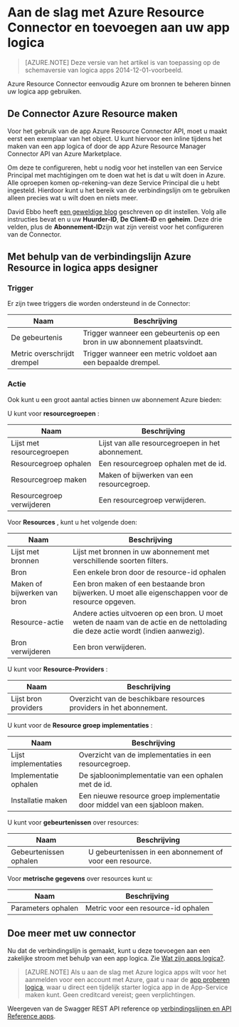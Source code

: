<properties
   pageTitle="Met behulp van de verbindingslijn Azure Resource in logica apps | Microsoft Azure App Service"
   description="Het maken en de Azure Resource Connector of API app configureren en gebruiken in een logica in Azure App Service app"
   services="logic-apps"
   documentationCenter=".net,nodejs,java"
   authors="stepsic-microsoft-com"
   manager="erikre"
   editor=""/>

<tags
   ms.service="logic-apps"
   ms.devlang="multiple"
   ms.topic="article"
   ms.tgt_pltfrm="na"
   ms.workload="integration"
   ms.date="09/01/2016"
   ms.author="stepsic"/>

# <a name="get-started-with-the-azure-resource-connector-and-add-it-to-your-logic-app"></a>Aan de slag met Azure Resource Connector en toevoegen aan uw app logica
>[AZURE.NOTE] Deze versie van het artikel is van toepassing op de schemaversie van logica apps 2014-12-01-voorbeeld.

Azure Resource Connector eenvoudig Azure om bronnen te beheren binnen uw logica app gebruiken.

## <a name="create-the-azure-resource-connector"></a>De Connector Azure Resource maken
Voor het gebruik van de app Azure Resource Connector API, moet u maakt eerst een exemplaar van het object. U kunt hiervoor een inline tijdens het maken van een app logica of door de app Azure Resource Manager Connector API van Azure Marketplace.

Om deze te configureren, hebt u nodig voor het instellen van een Service Principal met machtigingen om te doen wat het is dat u wilt doen in Azure. Alle oproepen komen op-rekening-van deze Service Principal die u hebt ingesteld. Hierdoor kunt u het bereik van de verbindingslijn om te gebruiken alleen precies wat u wilt doen en niets meer.

David Ebbo heeft [een geweldige blog](http://blog.davidebbo.com/2014/12/azure-service-principal.html) geschreven op dit instellen. Volg alle instructies bevat en u uw **Huurder-ID**, **De Client-ID** en **geheim**. Deze drie velden, plus de **Abonnement-ID**zijn wat zijn vereist voor het configureren van de Connector.

## <a name="using-the-azure-resource-connector-in-logic-apps-designer"></a>Met behulp van de verbindingslijn Azure Resource in logica apps designer
### <a name="trigger"></a>Trigger
Er zijn twee triggers die worden ondersteund in de Connector:

Naam | Beschrijving
---- | -----------
De gebeurtenis | Trigger wanneer een gebeurtenis op een bron in uw abonnement plaatsvindt.
Metric overschrijdt drempel |  Trigger wanneer een metric voldoet aan een bepaalde drempel.

### <a name="action"></a>Actie

Ook kunt u een groot aantal acties binnen uw abonnement Azure bieden:

U kunt voor **resourcegroepen** :

Naam | Beschrijving
---- | -----------
Lijst met resourcegroepen | Lijst van alle resourcegroepen in het abonnement.
Resourcegroep ophalen | Een resourcegroep ophalen met de id.
Resourcegroep maken | Maken of bijwerken van een resourcegroep.
Resourcegroep verwijderen | Een resourcegroep verwijderen.

Voor **Resources** , kunt u het volgende doen:

Naam | Beschrijving
---- | -----------
Lijst met bronnen | Lijst met bronnen in uw abonnement met verschillende soorten filters.
Bron | Een enkele bron door de resource-id ophalen
Maken of bijwerken van bron | Een bron maken of een bestaande bron bijwerken. U moet alle eigenschappen voor de resource opgeven.
Resource-actie |  Andere acties uitvoeren op een bron. U moet weten de naam van de actie en de nettolading die deze actie wordt (indien aanwezig).
Bron verwijderen | Een bron verwijderen.

U kunt voor **Resource-Providers** :

Naam | Beschrijving
---- | -----------
Lijst bron providers | Overzicht van de beschikbare resources providers in het abonnement.

U kunt voor de **Resource groep implementaties** :

Naam | Beschrijving
---- | -----------
Lijst implementaties | Overzicht van de implementaties in een resourcegroep.
Implementatie ophalen | De sjabloonimplementatie van een ophalen met de id.
Installatie maken | Een nieuwe resource groep implementatie door middel van een sjabloon maken.

U kunt voor **gebeurtenissen** over resources:

Naam | Beschrijving
---- | -----------
Gebeurtenissen ophalen | U gebeurtenissen in een abonnement of voor een resource.

Voor **metrische gegevens** over resources kunt u:

Naam | Beschrijving
---- | -----------
Parameters ophalen | Metric voor een resource-id ophalen

## <a name="do-more-with-your-connector"></a>Doe meer met uw connector
Nu dat de verbindingslijn is gemaakt, kunt u deze toevoegen aan een zakelijke stroom met behulp van een app logica. Zie [Wat zijn apps logica?](app-service-logic-what-are-logic-apps.md).

>[AZURE.NOTE] Als u aan de slag met Azure logica apps wilt voor het aanmelden voor een account met Azure, gaat u naar de [app proberen logica](https://tryappservice.azure.com/?appservice=logic), waar u direct een tijdelijk starter logica app in de App-Service maken kunt. Geen creditcard vereist; geen verplichtingen.

Weergeven van de Swagger REST API reference op [verbindingslijnen en API Reference apps](http://go.microsoft.com/fwlink/p/?LinkId=529766).

<!--References -->

<!--Links -->
[Creating a Logic app]: app-service-logic-create-a-logic-app.md
